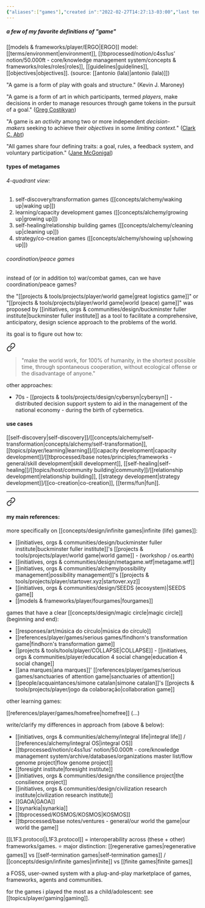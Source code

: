 ```yaml
---
{"aliases":["games"],"created in":"2022-02-27T14:27:13-03:00","last tended to":"2024-09-24T16:25:20-03:00","tags":["player","concept","🌱"],"dg-publish":true,"notestage":["🌱"],"created":"2022-02-27T14:27:13.500-03:00","updated":"2025-02-13T12:36:24.421-03:00","permalink":"/concepts/player/game/","dgPassFrontmatter":true}
---
```


##### a few of my favorite definitions of "game"

[[models & frameworks/player/ERGO\|ERGO]] model: [[terms/environment\|environment]], [[tbprocessed/notion/c4ss1us’ notion/50.000ft - core/knowledge management system/concepts & frameworks/roles/roles\|roles]], [[guidelines\|guidelines]], [[objectives\|objectives]]. (source: [[antonio (lala)\|antonio (lala)]])

"A game is a form of play with goals and structure." (Kevin J. Maroney)

"A game is a form of art in which participants, termed _players_, make decisions in order to manage resources through game tokens in the pursuit of a goal." ([Greg Costikyan](https://en.wikipedia.org/wiki/Greg_Costikyan "Greg Costikyan"))

"A game is an _activity_ among two or more independent _decision-makers_ seeking to achieve their _objectives_ in some _limiting context._" ([Clark C. Abt](https://en.wikipedia.org/wiki/Clark_C._Abt "Clark C. Abt"))

"All games share four defining traits: a goal, rules, a feedback system, and voluntary participation." ([Jane McGonigal](https://en.wikipedia.org/wiki/Jane_McGonigal "Jane McGonigal"))

#### types of metagames

###### 4-quadrant view:

1) self-discovery/transformation games ([[concepts/alchemy/waking up\|waking up]])
2) learning/capacity development games ([[concepts/alchemy/growing up\|growing up]])
3) self-healing/relationship building games ([[concepts/alchemy/cleaning up\|cleaning up]])
4) strategy/co-creation games ([[concepts/alchemy/showing up\|showing up]])

###### coordination/peace games

instead of (or in addition to) war/combat games, can we have coordination/peace games?

the "[[projects & tools/projects/player/world game\|great logistics game]]" or "[[projects & tools/projects/player/world game\|world (peace) game]]" was proposed by [[initiatives, orgs & communities/design/buckminster fuller institute\|buckminster fuller institute]] as a tool to facilitate a comprehensive, anticipatory, design science approach to the problems of the world.

its goal is to figure out how to: 


<div class="transclusion internal-embed is-loaded"><a class="markdown-embed-link" href="/projects-and-tools/projects/player/world-game/#52ca2c" aria-label="Open link"><svg xmlns="http://www.w3.org/2000/svg" width="24" height="24" viewBox="0 0 24 24" fill="none" stroke="currentColor" stroke-width="2" stroke-linecap="round" stroke-linejoin="round" class="svg-icon lucide-link"><path d="M10 13a5 5 0 0 0 7.54.54l3-3a5 5 0 0 0-7.07-7.07l-1.72 1.71"></path><path d="M14 11a5 5 0 0 0-7.54-.54l-3 3a5 5 0 0 0 7.07 7.07l1.71-1.71"></path></svg></a><div class="markdown-embed">



> "make the world work, for 100% of humanity, in the shortest possible time, through spontaneous cooperation, without ecological offense or the disadvantage of anyone." 

</div></div>


other approaches:
- 70s - [[projects & tools/projects/design/cybersyn\|cybersyn]] - distributed decision support system to aid in the management of the national economy - during the birth of cybernetics.

#### use cases

[[self-discovery\|self-discovery]]/[[concepts/alchemy/self-transformation\|concepts/alchemy/self-transformation]], [[topics/player/learning\|learning]]/[[capacity development\|capacity development]]/[[tbprocessed/base notes/principles;frameworks - general/skill development\|skill development]], [[self-healing\|self-healing]]/[[topics/host/community building\|community]]/[[relationship development\|relationship building]], [[strategy development\|strategy development]]/[[co-creation\|co-creation]], [[terms/fun\|fun]].

---


<div class="transclusion internal-embed is-loaded"><a class="markdown-embed-link" href="/responses/player/serious-games/#my-main-references" aria-label="Open link"><svg xmlns="http://www.w3.org/2000/svg" width="24" height="24" viewBox="0 0 24 24" fill="none" stroke="currentColor" stroke-width="2" stroke-linecap="round" stroke-linejoin="round" class="svg-icon lucide-link"><path d="M10 13a5 5 0 0 0 7.54.54l3-3a5 5 0 0 0-7.07-7.07l-1.72 1.71"></path><path d="M14 11a5 5 0 0 0-7.54-.54l-3 3a5 5 0 0 0 7.07 7.07l1.71-1.71"></path></svg></a><div class="markdown-embed">



#### my main references:

more specifically on [[concepts/design/infinite games\|infinite (life) games]]:

- [[initiatives, orgs & communities/design/buckminster fuller institute\|buckminster fuller institute]]'s [[projects & tools/projects/player/world game\|world game]] - (workshop / os.earth)
- [[initiatives, orgs & communities/design/metagame.wtf\|metagame.wtf]]
- [[initiatives, orgs & communities/alchemy/possibility management\|possibility management]]'s [[projects & tools/projects/player/startover.xyz\|startover.xyz]]
- [[initiatives, orgs & communities/design/SEEDS (ecosystem)\|SEEDS game]]
- [[models & frameworks/player/fourgames\|fourgames]]

games that have a clear [[concepts/design/magic circle\|magic circle]] (beginning and end):

- [[responses/art/música do círculo\|música do círculo]]
- [[references/player/games/serious games/findhorn's transformation game\|findhorn's transformation game]]
- [[projects & tools/tools/player/COLLAPSE\|COLLAPSE]] - [[initiatives, orgs & communities/player/education 4 social change\|education 4 social change]]
- [[ana marques\|ana marques]]' [[references/player/games/serious games/sanctuaries of attention game\|sanctuaries of attention]]
- [[people/acquaintances/simone catalan\|simone catalan]]'s [[projects & tools/projects/player/jogo da colaboração\|collaboration game]]

other learning games:

[[references/player/games/homefree\|homefree]]
(...)


</div></div>


write/clarify my differences in approach from (above & below):
- [[initiatives, orgs & communities/alchemy/integral life\|integral life]] / [[references/alchemy/integral OS\|integral OS]]
- [[tbprocessed/notion/c4ss1us’ notion/50.000ft - core/knowledge management system/archive/databases/organizations master list/flow genome project\|flow genome project]]
- [[foresight institute\|foresight institute]]
- [[initiatives, orgs & communities/design/the consilience project\|the consilience project]]
- [[initiatives, orgs & communities/design/civilization research institute\|civilization research institute]]
- [[GAOA\|GAOA]]
- [[synarkia\|synarkia]]
- [[tbprocessed/KOSMOS/KOSMOS\|KOSMOS]]
- [[tbprocessed/base notes/ventures - general/our world the game\|our world the game]]

[[L1F3.protocol\|L1F3.protocol]] = interoperability across (these + other) frameworks/games.
⭐ major distinction: [[regenerative games\|regenerative games]] vs [[self-termination games\|self-termination games]] / [[concepts/design/infinite games\|infinite]] vs [[finite games\|finite games]]

a FOSS, user-owned system with a plug-and-play marketplace of games, frameworks, agents and communities.

for the games i played the most as a child/adolescent: see [[topics/player/gaming\|gaming]].